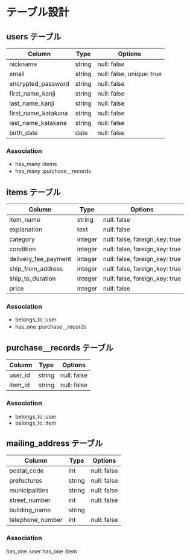 # テーブル設計

## users テーブル

| Column              | Type   | Options                   |
| ------------------- | ------ | ------------------------- |
| nickname            | string | null: false               |
| email               | string | null: false, unique: true |
| encrypted_password  | string | null: false               |
| first_name_kanji    | string | null: false               |
| last_name_kanji     | string | null: false               |
| first_name_katakana | string | null: false               |
| last_name_katakana  | string | null: false               |
| birth_date          | date   | null: false               |

### Association

- has_many :items
- has_many :purchase＿records



## items テーブル

| Column               | Type    | Options                        |
| -------------------- | ------- | ------------------------------ |
| item_name            | string  | null: false                    |
| explanation          | text    | null: false                    |
| category             | integer | null: false, foreign_key: true |
| condition            | integer | null: false, foreign_key: true |
| delivery_fee_payment | integer | null: false, foreign_key: true |
| ship_from_address    | integer | null: false, foreign_key: true |
| ship_to_duration     | integer | null: false, foreign_key: true |
| price                | integer | null: false                    |

### Association

- belongs_to :user
- has_one :purchase＿records



## purchase＿records テーブル

| Column  | Type   | Options     |
| ------- | ------ | ----------- |
| user_id | string | null: false |
| item_id | string | null: false |

### Association

- belongs_to :user
- belongs_to :item



## mailing_address テーブル

| Column           | Type   | Options     |
| -----------------| ------ | ----------- |
| postal_code      | int    | null: false |
| prefectures      | string | null: false |
| municipalities   | string | null: false |
| street_number    | int    | null: false |
| building_name    | string |             |
| telephone_number | int    | null: false |

### Association

has_one :user
has_one :item